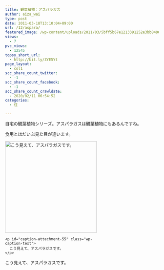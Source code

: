 ```yaml
---
title: 観葉植物：アスパラガス
author: aiza_wai
type: post
date: 2011-03-18T13:10:04+09:00
url: /12/aspara/
featured_image: /wp-content/uploads/2011/03/5bff5b67e1213391252e3bb84968f6cd.png
views:
  - 7
pvc_views:
  - 12545
topsy_short_url:
  - http://bit.ly/ZYE5Yt
page_layout:
  - col1
scc_share_count_twitter:
  - -1
scc_share_count_facebook:
  - -1
scc_share_count_crawldate:
  - 2020/02/11 06:54:52
categories:
  - 住

---
```

自宅の観葉植物シリーズ。アスパラガスは観葉植物にもあるんですね。

<!--more-->

食用とはだいぶ見た目が違います。

<div class="photo">
  <div id="attachment_55" style="width: 310px" class="wp-caption aligncenter">
    <a href="https://mujiota.com/wp-content/uploads/2011/03/plants_asparagus.jpg"><img aria-describedby="caption-attachment-55" class="size-thumbnail wp-image-55" title="こう見えて、アスパラガスです。" src="https://mujiota.com/wp-content/uploads/2011/03/plants_asparagus-300x300.jpg" alt="こう見えて、アスパラガスです。" width="300" height="300" /></a>
    
    <p id="caption-attachment-55" class="wp-caption-text">
      こう見えて、アスパラガスです。
    </p>
  </div>
</div>

こう見えて、アスパラガスです。